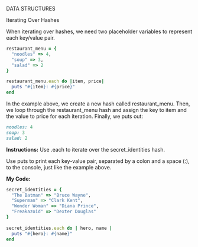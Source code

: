 DATA STRUCTURES

Iterating Over Hashes

When iterating over hashes, we need two placeholder variables to represent each key/value pair.
```Ruby
restaurant_menu = {
  "noodles" => 4,
  "soup" => 3,
  "salad" => 2
}

restaurant_menu.each do |item, price|
  puts "#{item}: #{price}"
end
```
In the example above, we create a new hash called restaurant_menu.
Then, we loop through the restaurant_menu hash and assign the key to item and the value to price for each iteration.
Finally, we puts out:
```Ruby
noodles: 4
soup: 3
salad: 2
```
**Instructions:**
Use .each to iterate over the secret_identities hash.

Use puts to print each key-value pair, separated by a colon and a space (:), to the console, just like the example above.

**My Code:**
```Ruby
secret_identities = {
  "The Batman" => "Bruce Wayne",
  "Superman" => "Clark Kent",
  "Wonder Woman" => "Diana Prince",
  "Freakazoid" => "Dexter Douglas"
}
  
secret_identities.each do | hero, name |
  puts "#{hero}: #{name}"
end
```
